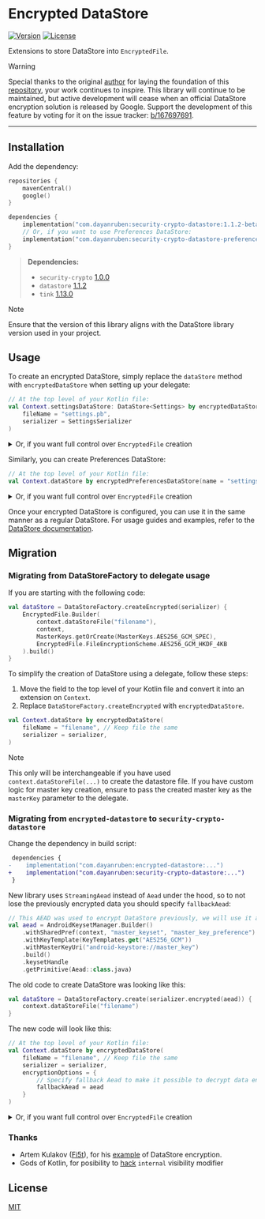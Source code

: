 # Encrypted DataStore
[![Version](https://img.shields.io/maven-central/v/com.dayanruben/encrypted-datastore?style=flat-square)][mavenCentral] [![License](https://img.shields.io/github/license/dayanruben/encrypted-datastore?style=flat-square)][license]

Extensions to store DataStore into `EncryptedFile`.

> [!WARNING]
> Special thanks to the original [author](https://github.com/osipxd) for laying the foundation of this [repository](https://github.com/osipxd/encrypted-datastore), your work continues to inspire.
> This library will continue to be maintained, but active development will cease when an official DataStore encryption solution is released by Google.
> Support the development of this feature by voting for it on the issue tracker: [b/167697691](https://issuetracker.google.com/issues/167697691).

---

## Installation

Add the dependency:

```kotlin
repositories {
    mavenCentral()
    google()
}

dependencies {
    implementation("com.dayanruben:security-crypto-datastore:1.1.2-beta04")
    // Or, if you want to use Preferences DataStore:
    implementation("com.dayanruben:security-crypto-datastore-preferences:1.1.2-beta04")
}
```

> **Dependencies:**
> - `security-crypto` [1.0.0](https://developer.android.com/jetpack/androidx/releases/security#1.0.0)
> - `datastore` [1.1.2](https://developer.android.com/jetpack/androidx/releases/datastore#1.1.2)
> - `tink` [1.13.0](https://github.com/tink-crypto/tink-java/releases/tag/v1.13.0)

> [!NOTE]
> Ensure that the version of this library aligns with the DataStore library version used in your project.

## Usage

To create an encrypted DataStore, simply replace the `dataStore` method with `encryptedDataStore` when setting up your delegate:

```kotlin
// At the top level of your Kotlin file:
val Context.settingsDataStore: DataStore<Settings> by encryptedDataStore(
    fileName = "settings.pb",
    serializer = SettingsSerializer
)
```

<details>
<summary>Or, if you want full control over <code>EncryptedFile</code> creation</summary>

```kotlin
val settingsDataStore: DataStore<Settings> = DataStoreFactory.createEncrypted(SettingsSerializer) {
    EncryptedFile.Builder(
        context.dataStoreFile("settings.pb"),
        context,
        MasterKeys.getOrCreate(MasterKeys.AES256_GCM_SPEC),
        EncryptedFile.FileEncryptionScheme.AES256_GCM_HKDF_4KB
    ).build()
}
```
</details>

Similarly, you can create Preferences DataStore:

```kotlin
// At the top level of your Kotlin file:
val Context.dataStore by encryptedPreferencesDataStore(name = "settings")
```

<details>
<summary>Or, if you want full control over <code>EncryptedFile</code> creation</summary>

```kotlin
val dataStore: DataStore<Preferences> = PreferenceDataStoreFactory.createEncrypted {
    EncryptedFile.Builder(
        context.preferencesDataStoreFile("settings"),
        context,
        MasterKeys.getOrCreate(MasterKeys.AES256_GCM_SPEC),
        EncryptedFile.FileEncryptionScheme.AES256_GCM_HKDF_4KB
    ).build()
}
```
</details>

Once your encrypted DataStore is configured, you can use it in the same manner as a regular DataStore.
For usage guides and examples, refer to the [DataStore documentation](https://developer.android.com/topic/libraries/architecture/datastore).

## Migration

### Migrating from DataStoreFactory to delegate usage

If you are starting with the following code:

```kotlin
val dataStore = DataStoreFactory.createEncrypted(serializer) {
    EncryptedFile.Builder(
        context.dataStoreFile("filename"),
        context,
        MasterKeys.getOrCreate(MasterKeys.AES256_GCM_SPEC),
        EncryptedFile.FileEncryptionScheme.AES256_GCM_HKDF_4KB
    ).build()
}
```

To simplify the creation of DataStore using a delegate, follow these steps:

1. Move the field to the top level of your Kotlin file and convert it into an extension on `Context`.
2. Replace `DataStoreFactory.createEncrypted` with `encryptedDataStore`.

```kotlin
val Context.dataStore by encryptedDataStore(
    fileName = "filename", // Keep file the same
    serializer = serializer,
)
```

> [!NOTE]
> This only will be interchangeable if you have used `context.dataStoreFile(...)` to create the datastore file.
> If you have custom logic for master key creation, ensure to pass the created master key as the `masterKey` parameter to the delegate.

### Migrating from `encrypted-datastore` to `security-crypto-datastore`

Change the dependency in build script:

```diff
 dependencies {
-    implementation("com.dayanruben:encrypted-datastore:...")
+    implementation("com.dayanruben:security-crypto-datastore:...")
 }
```

New library uses `StreamingAead` instead of `Aead` under the hood, so to not lose the previously encrypted data you should specify `fallbackAead`:

```kotlin
// This AEAD was used to encrypt DataStore previously, we will use it as fallback
val aead = AndroidKeysetManager.Builder()
    .withSharedPref(context, "master_keyset", "master_key_preference")
    .withKeyTemplate(KeyTemplates.get("AES256_GCM"))
    .withMasterKeyUri("android-keystore://master_key")
    .build()
    .keysetHandle
    .getPrimitive(Aead::class.java)
```

The old code to create DataStore was looking like this:

```kotlin
val dataStore = DataStoreFactory.create(serializer.encrypted(aead)) {
    context.dataStoreFile("filename")
}
```

The new code will look like this:

```kotlin
// At the top level of your Kotlin file:
val Context.dataStore by encryptedDataStore(
    fileName = "filename", // Keep file the same
    serializer = serializer,
    encryptionOptions = {
        // Specify fallback Aead to make it possible to decrypt data encrypted with it
        fallbackAead = aead
    }
)
```

<details>
<summary>Or, if you want full control over <code>EncryptedFile</code> creation</summary>

```kotlin
val dataStore = DataStoreFactory.createEncrypted(
    serializer = serializer,
    encryptionOptions = { fallbackAead = aead }
) {
    EncryptedFile.Builder(
        context.dataStoreFile("filename"), // Keep file the same
        context,
        MasterKeys.getOrCreate(MasterKeys.AES256_GCM_SPEC),
        EncryptedFile.FileEncryptionScheme.AES256_GCM_HKDF_4KB
    ).build()
}
```
</details>

### Thanks

- Artem Kulakov ([Fi5t]), for his [example][secured-datastore] of DataStore encryption.
- Gods of Kotlin, for posibility to [hack] `internal` visibility modifier 

## License

[MIT][license]


[mavenCentral]: https://search.maven.org/artifact/com.dayanruben/encrypted-datastore
[license]: LICENSE

[tink]: https://github.com/tink-crypto/tink-java
[secured-datastore]: https://github.com/Fi5t/secured-datastore
[fi5t]: https://github.com/Fi5t
[hack]: encrypted-datastore-preferences/src/main/java/com/dayanruben/datastore/encrypted/PreferenceDataStoreHack.java
